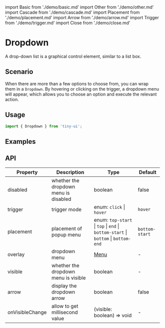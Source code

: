 import Basic from './demo/basic.md'
import Other from './demo/other.md'
import Cascade from './demo/cascade.md'
import Placement from './demo/placement.md'
import Arrow from './demo/arrow.md'
import Trigger from './demo/trigger.md'
import Close from './demo/close.md'

# Dropdown

A drop-down list is a graphical control element, similar to a list box.

## Scenario

When there are more than a few options to choose from, you can wrap them in a `Dropdown`. By hovering or clicking on the trigger, a dropdown menu will appear, which allows you to choose an option and execute the relevant action.

## Usage

```jsx
import { Dropdown } from 'tiny-ui';
```

## Examples

<layout>
  <column>
    <Basic />
    <Other />
    <Cascade />
    <Arrow />
  </column>
  <column>
    <Placement />
    <Trigger />
    <Close />
  </column>
</layout>

## API

| Property          | Description                           | Type                          | Default   |
| ----------------- | ------------------------------------- | ----------------------------- | --------- |
| disabled          | whether the dropdown menu is disabled | boolean                       | false     |
| trigger           | trigger mode                          | enum: `click` &#124; `hover`  | `hover`   |
| placement         | placement of popup menu               | enum: `top-start` &#124; `top` &#124; `end` &#124; `bottom-start` &#124; `bottom` &#124; `bottom-end` | `bottom-start`    |
| overlay           | dropdown menu                         | [Menu](/components/menu)      | -         |
| visible           | whether the dropdown menu is visible  | boolean                       | -         |
| arrow             | display the dropdown arrow            | boolean                       | false     |
| onVisibleChange   | allow to get millisecond value        | (visible: boolean) => void    | -         |
